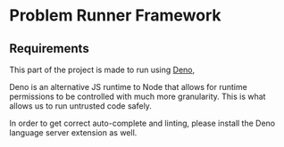 # Problem Runner Framework

## Requirements

This part of the project is made to run using [Deno](https://deno.land/),

Deno is an alternative JS runtime to Node that allows for runtime permissions to be controlled with much more granularity. This is what allows us to run untrusted code safely.

In order to get correct auto-complete and linting, please install the Deno language server extension as well.

